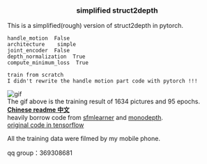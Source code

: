 ### <p align="center">simplified struct2depth</p>  
This is a simplified(rough) version of struct2depth in pytorch.  
```
handle_motion  False
architecture    simple
joint_encoder  False
depth_normalization  True
compute_minimum_loss  True

train from scratch  
I didn't rewrite the handle motion part code with pytorch !!!
```
![gif](./misc/rst.gif)  
The gif above is the training result of 1634 pictures and 95 epochs. 
<br> 
[**Chinese readme 中文**](./misc/说明.pdf)  
heavily borrow code from [sfmlearner](https://github.com/ClementPinard/SfmLearner-Pytorch) and [monodepth](https://github.com/ClubAI/MonoDepth-PyTorch).  
[original code in tensorflow](https://github.com/tensorflow/models/tree/master/research/struct2depth)  

All the training data were filmed by my mobile phone.  

qq group：369308681